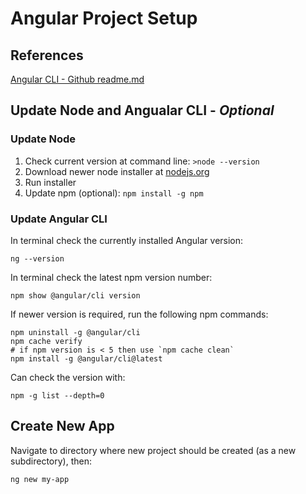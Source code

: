 # Angular Project Setup

## References

[Angular CLI - Github readme.md](https://github.com/angular/angular-cli)

## **Update Node and Angualar CLI -** _**Optional**_

### **Update Node**

1. Check current version at command line: `>node --version`
2. Download newer node installer at [nodejs.org](https://nodejs.org/en/)
3. Run installer
4. Update npm \(optional\): `npm install -g npm`

### Update Angular CLI

In terminal check the currently installed Angular version:  

```text
ng --version
```

In terminal check the latest npm version number:

```text
npm show @angular/cli version
```

If newer version is required, run the following npm commands:  

```text
npm uninstall -g @angular/cli
npm cache verify
# if npm version is < 5 then use `npm cache clean`
npm install -g @angular/cli@latest
```

Can check the version with:

```text
npm -g list --depth=0
```

## **Create New App**

Navigate to directory where new project should be created \(as a new subdirectory\), then:

```text
ng new my-app
```

